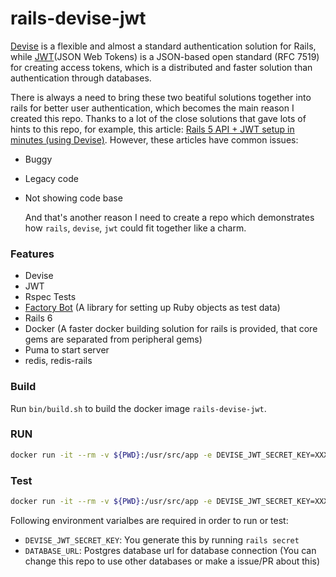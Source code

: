 # rails-devise-jwt

[Devise](https://github.com/plataformatec/devise) is a flexible and almost a standard authentication solution for Rails, while [JWT](https://jwt.io/)(JSON Web Tokens) is a JSON-based open standard (RFC 7519) for creating access tokens, which is a distributed and faster solution than authentication through databases. 

There is always a need to bring these two beatiful solutions together into rails for better user authentication, which becomes the main reason I created this repo.  Thanks to a lot of the close solutions that gave lots of hints to this repo, for example, this article: [Rails 5 API + JWT setup in minutes (using Devise)](https://medium.com/@mazik.wyry/rails-5-api-jwt-setup-in-minutes-using-devise-71670fd4ed03). However, these articles have common issues:

* Buggy

* Legacy code

* Not showing code base

  And that's another reason I need to create a repo which demonstrates how `rails`, `devise`, `jwt` could fit together like a charm.



### Features

* Devise
* JWT
* Rspec Tests
* [Factory Bot](https://github.com/thoughtbot/factory_bothttps://github.com/thoughtbot/factory_bot) (A library for setting up Ruby objects as test data)
* Rails 6
* Docker (A faster docker building solution for rails is provided, that core gems are separated from peripheral gems)
* Puma to start server
* redis, redis-rails



### Build

Run `bin/build.sh` to build the docker image `rails-devise-jwt`.

### RUN

```bash
docker run -it --rm -v ${PWD}:/usr/src/app -e DEVISE_JWT_SECRET_KEY=XXX -e DATABASE_URL=XXX  rails-devise-jwt rails c
```

### Test

```bash
docker run -it --rm -v ${PWD}:/usr/src/app -e DEVISE_JWT_SECRET_KEY=XXX -e DATABASE_URL=XXX  rails-devise-jwt rspec
```



Following environment varialbes are required in order to run or test:

* `DEVISE_JWT_SECRET_KEY`: You generate this by running `rails secret`
* `DATABASE_URL`: Postgres database url for database connection (You can change this repo to use other databases or make a issue/PR about this)
